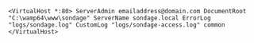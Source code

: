 
``<VirtualHost *:80>
    ServerAdmin emailaddress@domain.com
    DocumentRoot "C:\wamp64\www\sondage"
    ServerName sondage.local
    ErrorLog "logs/sondage.log"
    CustomLog "logs/sondage-access.log" common
</VirtualHost>``